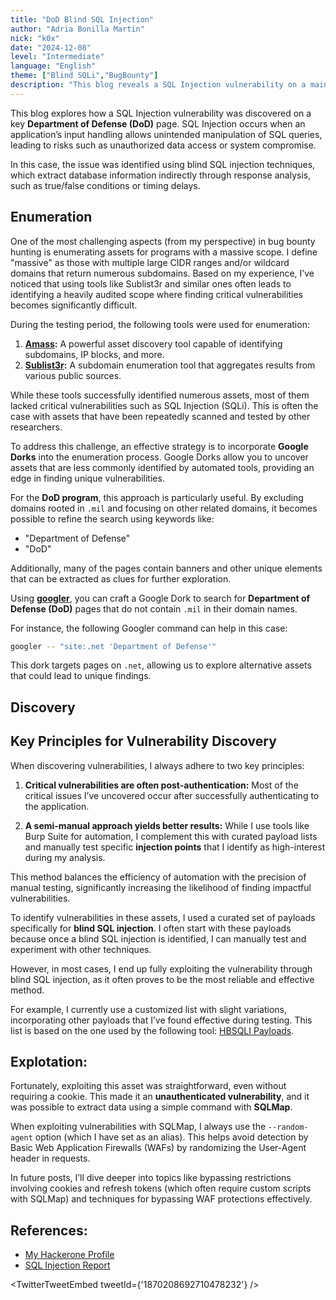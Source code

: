 ```yaml
---
title: "DoD Blind SQL Injection"
author: "Adria Bonilla Martin"
nick: "k0x"
date: "2024-12-08"
level: "Intermediate"
language: "English"
theme: ["Blind SQLi","BugBounty"]
description: "This blog reveals a SQL Injection vulnerability on a main DoD page, uncovered using enumeration, manual payloads, and SQLMap."
---
```


This blog explores how a SQL Injection vulnerability was discovered on a key **Department of Defense (DoD)** page. SQL Injection occurs when an application’s input handling allows unintended manipulation of SQL queries, leading to risks such as unauthorized data access or system compromise.

In this case, the issue was identified using blind SQL injection techniques, which extract database information indirectly through response analysis, such as true/false conditions or timing delays.

## **Enumeration**

One of the most challenging aspects (from my perspective) in bug bounty hunting is enumerating assets for programs with a massive scope. I define "massive" as those with multiple large CIDR ranges and/or wildcard domains that return numerous subdomains. Based on my experience, I’ve noticed that using tools like Sublist3r and similar ones often leads to identifying a heavily audited scope where finding critical vulnerabilities becomes significantly difficult.

During the testing period, the following tools were used for enumeration:

1. **[Amass](https://github.com/OWASP/Amass):** A powerful asset discovery tool capable of identifying subdomains, IP blocks, and more.
2. **[Sublist3r](https://github.com/aboul3la/Sublist3r):** A subdomain enumeration tool that aggregates results from various public sources.

While these tools successfully identified numerous assets, most of them lacked critical vulnerabilities such as SQL Injection (SQLi). This is often the case with assets that have been repeatedly scanned and tested by other researchers.

To address this challenge, an effective strategy is to incorporate **Google Dorks** into the enumeration process. Google Dorks allow you to uncover assets that are less commonly identified by automated tools, providing an edge in finding unique vulnerabilities.

For the **DoD program**, this approach is particularly useful. By excluding domains rooted in `.mil` and focusing on other related domains, it becomes possible to refine the search using keywords like:

- "Department of Defense"
- "DoD"

Additionally, many of the pages contain banners and other unique elements that can be extracted as clues for further exploration.

Using **[googler](https://github.com/jarun/googler)**, you can craft a Google Dork to search for **Department of Defense (DoD)** pages that do not contain `.mil` in their domain names. 

For instance, the following Googler command can help in this case:

```bash
googler -- "site:.net 'Department of Defense'"
```

This dork targets pages on `.net`, allowing us to explore alternative assets that could lead to unique findings.

## **Discovery**

## **Key Principles for Vulnerability Discovery**

When discovering vulnerabilities, I always adhere to two key principles:

1. **Critical vulnerabilities are often post-authentication:** Most of the critical issues I’ve uncovered occur after successfully authenticating to the application.  

2. **A semi-manual approach yields better results:** While I use tools like Burp Suite for automation, I complement this with curated payload lists and manually test specific **injection points** that I identify as high-interest during my analysis.  

This method balances the efficiency of automation with the precision of manual testing, significantly increasing the likelihood of finding impactful vulnerabilities.

To identify vulnerabilities in these assets, I used a curated set of payloads specifically for **blind SQL injection**. I often start with these payloads because once a blind SQL injection is identified, I can manually test and experiment with other techniques. 

However, in most cases, I end up fully exploiting the vulnerability through blind SQL injection, as it often proves to be the most reliable and effective method.

For example, I currently use a customized list with slight variations, incorporating other payloads that I’ve found effective during testing. This list is based on the one used by the following tool: [HBSQLI Payloads](https://github.com/SAPT01/HBSQLI/blob/main/payloads.txt).

## **Explotation:**

Fortunately, exploiting this asset was straightforward, even without requiring a cookie. This made it an **unauthenticated vulnerability**, and it was possible to extract data using a simple command with **SQLMap**.

When exploiting vulnerabilities with SQLMap, I always use the `--random-agent` option (which I have set as an alias). This helps avoid detection by Basic Web Application Firewalls (WAFs) by randomizing the User-Agent header in requests.

In future posts, I’ll dive deeper into topics like bypassing restrictions involving cookies and refresh tokens (which often require custom scripts with SQLMap) and techniques for bypassing WAF protections effectively.

## **References:**

- [My Hackerone Profile](https://hackerone.com/k0x)
- [SQL Injection Report](https://hackerone.com/reports/2737595)

<TwitterTweetEmbed tweetId={'1870208692710478232'} />
